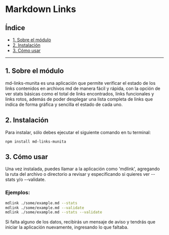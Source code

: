 # Markdown Links

## Índice

* [1. Sobre el módulo](#1-sobre-el-módulo)
* [2. Instalación](#2-instalación)
* [3. Cómo usar](#3-cómo-usar)

***

## 1. Sobre el módulo
md-links-munita es una aplicación que permite verificar el estado de los links contenidos en archivos md de manera fácil y rápida, con la opción de ver stats básicas como el total de links encontrados, links funcionales y links rotos, además de poder desplegar una lista completa de links que indica de forma gráfica y sencilla el estado de cada uno.


## 2. Instalación
Para instalar, sólo debes ejecutar el siguiente comando en tu terminal:

`npm install md-links-munita`

## 3. Cómo usar
Una vez instalada, puedes llamar a la aplicación como 'mdlink', agregando la ruta del archivo o directorio a revisar y especificando si quieres ver --stats y/o --validate.

### Ejemplos:
```sh
mdlink ./some/example.md --stats
mdlink ./some/example.md --validate
mdlink ./some/example.md --stats --validate
```

Si falta alguno de los datos, recibirás un mensaje de aviso y tendrás que iniciar la aplicación nuevamente, ingresando lo que faltaba.





